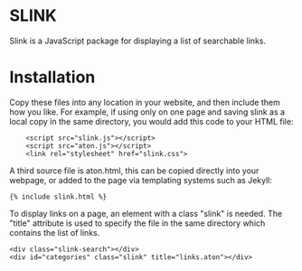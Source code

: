 

SLINK
======

Slink is a JavaScript package for displaying a list of searchable links.


Installation
=============

Copy these files into any location in your website, and then include them
how you like.  For example, if using only on one page and saving slink as
a local copy in the same directory, you would add this code to your HTML file:

```
	<script src="slink.js"></script>
	<script src="aton.js"></script>
	<link rel="stylesheet" href="slink.css">
```

A third source file is aton.html, this can be copied directly
into your webpage, or added to the page via templating systems
such as Jekyll:

```
{% include slink.html %}
```

To display links on a page, an element with a class "slink" is needed.
The "title" attribute is used to specify the file in the same directory
which contains the list of links.

```
<div class="slink-search"></div>
<div id="categories" class="slink" title="links.aton"></div>
```



